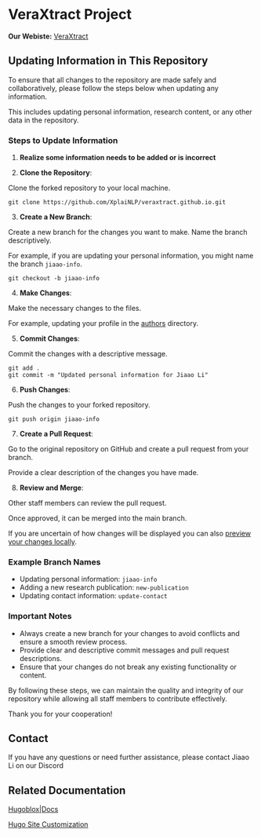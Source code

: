 # VeraXtract Project
**Our Webiste:**
[VeraXtract](https://veraxtract.github.io)

## Updating Information in This Repository

To ensure that all changes to the repository are made safely and collaboratively, please follow the steps below when updating any information. 

This includes updating personal information, research content, or any other data in the repository.

### Steps to Update Information
1. **Realize some information needs to be added or is incorrect**

2. **Clone the Repository**: 

Clone the forked repository to your local machine.

    
    git clone https://github.com/XplaiNLP/veraxtract.github.io.git
    

3. **Create a New Branch**: 

Create a new branch for the changes you want to make. Name the branch descriptively. 

For example, if you are updating your personal information, you might name the branch `jiaao-info`.

    
    git checkout -b jiaao-info
    

4. **Make Changes**: 

Make the necessary changes to the files. 

For example, updating your profile in the [authors](http://_vscodecontentref_/1) directory.

5. **Commit Changes**: 

Commit the changes with a descriptive message.

    
    git add .
    git commit -m "Updated personal information for Jiaao Li"
    

6. **Push Changes**: 

Push the changes to your forked repository.

    
    git push origin jiaao-info
    

7. **Create a Pull Request**: 

Go to the original repository on GitHub and create a pull request from your branch. 

Provide a clear description of the changes you have made.

8. **Review and Merge**: 

Other staff members can review the pull request. 

Once approved, it can be merged into the main branch.

If you are uncertain of how changes will be displayed you can also [preview your changes locally](https://docs.hugoblox.com/getting-started/install-hugo/).


### Example Branch Names

- Updating personal information: `jiaao-info`
- Adding a new research publication: `new-publication`
- Updating contact information: `update-contact`

### Important Notes

- Always create a new branch for your changes to avoid conflicts and ensure a smooth review process.
- Provide clear and descriptive commit messages and pull request descriptions.
- Ensure that your changes do not break any existing functionality or content.

By following these steps, we can maintain the quality and integrity of our repository while allowing all staff members to contribute effectively.

Thank you for your cooperation!

## Contact

If you have any questions or need further assistance, please contact Jiaao Li on our Discord

## Related Documentation

[Hugoblox|Docs](https://bootstrap.hugoblox.com)

[Hugo Site Customization](https://bootstrap.hugoblox.com/getting-started/customization/)
